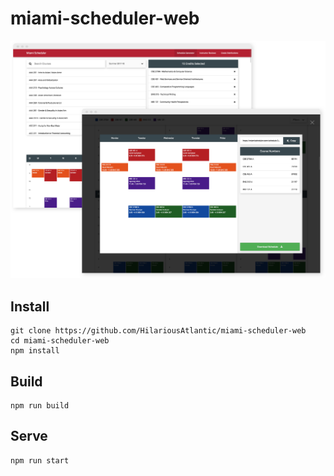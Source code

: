 # miami-scheduler-web

![Sample Images](static/img_sample.png)

## Install
```
git clone https://github.com/HilariousAtlantic/miami-scheduler-web
cd miami-scheduler-web
npm install
```

## Build
```
npm run build
```

## Serve
```
npm run start
```